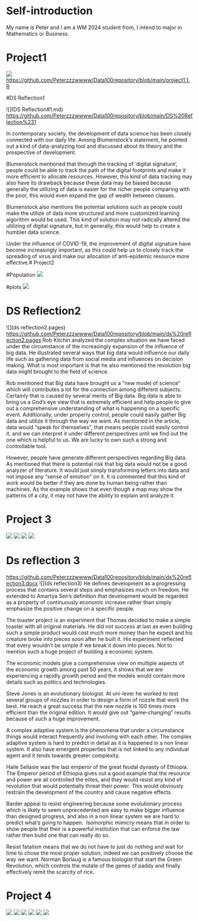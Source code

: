 # Self-introduction

My name is Peter and I am a WM 2024 student from, I intend to major in Mathematics or Business.



# Project1
![](details.png)
https://github.com/Peterzzzwwww/Data100repository/blob/main/project1.1.R

#DS Reflection1


![](DS Reflection#1.md)
https://github.com/Peterzzzwwww/Data100repository/blob/main/DS%20Reflection%231

In contemporary society, the development of data science has been closely connected with our daily life. Among Blumenstock’s statement, he pointed out a kind of data-analyzing tool and discussed about its theory and the prospective of development. 

Blumenstock mentioned that through the tracking of  ‘digital signature’, people could be able to track the path of the digital footprints and make it more efficient to allocate resources. However, this kind of data tracking may also have its drawback because these data may be biased because generally the utilizing of data is easier for the richer people comparing with the poor, this would even expand the gap of wealth between classes. 

Blumenstock also mentions the potential solutions such as people could make the utilize of data more structured and more customized learning algorithm would be used. This kind of solution may not radically altered the utilizing of digital signature, but in generally, this would help to create a humbler data science. 

Under the influence of COVID-19, the improvement of digital signature have become increasingly important, as this could help us to closely track the spreading of virus and make our allocation of anti-epidemic resource more effective.# Project2

#Population
![](lbr_pop19.png)

#plots
![](Ghana.png)

# DS Reflection2
![](ds reflection2.pages)
https://github.com/Peterzzzwwww/Data100repository/blob/main/ds%20reflection2.pages
Rob Kitchin analyzed the complex situation we have faced under the circumstance of the increasingly expansion of the influence of big data. He illustrated several ways that big data would influence our daily life such as gathering data from social media and influences on decision making. What is most important is that he also mentioned the revolution big data might brought to the field of science. 

Rob mentioned that Big data have brought us a “new model of science” which will contributes a lot for the connection among different subjects. Certainly that is caused by several merits of Big data. Big data is able to bring us a God’s eye view that is extremely efficient and help people to give out a comprehensive understanding of what is happening on a specific event. Additionally, under properly control, people could easily gather Big data and utilize it through the way we want. As mentioned in the article, data would “speak for themselves”, that means people could easily control it, and we can interpret it under different perspectives until we find out the one which is helpful to us. We are lucky to own such a strong and controllable tool.

However, people have generate different perspectives regarding Big data. As mentioned that there is potential risk that big data would not be a good analyzer of literature. It would just simply transforming letters into data and not impose any “sense of emotion” on it. It is commented that this kind of work would be better if they are done by human being rather than machines. As the example shows that even though a map may show the patterns of a city, it may not have the ability to explain and analyze it. 

# Project 3

![](3.11.png)
![](3.12.png)
![](3.21.png)
![](3.22.png)

# Ds reflection 3

https://github.com/Peterzzzwwww/Data100repository/blob/main/ds%20reflection3.docx
![](ds reflection3)
He defines development as a progressing process that contains several steps and emphasizes much on freedom. He extended to Amartya Sen’s definition that development would be regarded as a property of continuously economic increase rather than simply emphasize the positive change on a specific people. 

The toaster project is an experiment that Thomas decided to make a simple toaster with all original materials. He did not success at last as even building such a simple product would cost much more money than he expect and his creature broke into pieces soon after he built it. His experiment reflected that every wouldn’t be simple if we break it down into pieces. Not to mention such a huge project of building a economic system.

The economic models give a comprehensive view on multiple aspects of the economic growth among past 50 years, it shows that we are experiencing a rapidly growth period and the models would contain more details such as politics and technologies. 

Steve Jones is an evolutionary biologist. At uni-lever he worked to test several groups of nozzles in order to design a form of nozzle that work the best. He reach a great success that the new nozzle is 100 times more efficient than the original edition. It would give out “game-changing” results because of such a huge improvement. 

A complex adaptive system is the phenomena that under a circumstance things would interact frequently and involving with each other. The complex adaptive system is hard to predict in detail as it is happened in a non linear system. It also have emergent properties that is not linked to any individual agent and it tends towards greater complexity. 

Haile Sellasie was the last emperor of the great feudal dynasty of Ethiopia. The Emperor period of Ethiopia gives out a good example that the resource and power are all controlled the elites, and they would resist any kind of revolution that would potentially threat their power. This would obviously restrain the development of the country and cause negative effects. 

Barder appeal to resist engineering because some evolutionary process which is likely to seem unprecedented are easy to make bigger influence than designed progress, and also in a non linear system we are hard to predict what’s going to happen.  Isomorphic mimicry means that in order to show people that their is a powerful institution that can enforce the law rather then build one that can really do so. 

Resist fatalism means that we do not have to just do nothing and wait for time to chose the most proper solution, indeed we can positively choose the way we want. Norman Borlaug is a famous biologist that start the Green Revolution, which controls the mutate of the genes of paddy and finally effectively remit the scarcity of rice.


# Project 4
![](4.1.png)
![](4.2.png)
![](4.4.png)
![](4.5.png)
![](4.6.png)
![](4.7.png)
